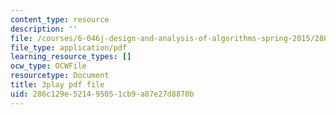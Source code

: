 ```yaml
---
content_type: resource
description: ''
file: /courses/6-046j-design-and-analysis-of-algorithms-spring-2015/286c129e521495051cb9a87e27d8870b_ZLOhV4XQ_tI.pdf
file_type: application/pdf
learning_resource_types: []
ocw_type: OCWFile
resourcetype: Document
title: 3play pdf file
uid: 286c129e-5214-9505-1cb9-a87e27d8870b
---
```

